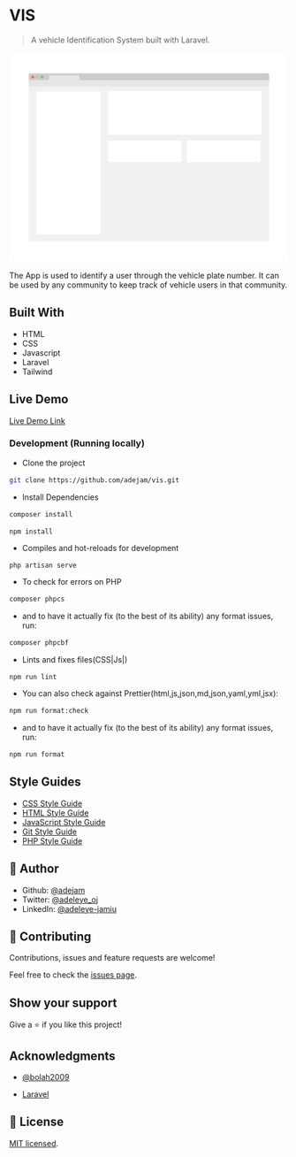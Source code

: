 # VIS

> A vehicle Identification System built with Laravel.

![screenshot](./app_screenshot.png)

The App is used to identify a user through the vehicle plate number. It can be used by any community to keep track of vehicle users in that community.

## Built With

-   HTML
-   CSS
-   Javascript
-   Laravel
-   Tailwind

## Live Demo

[Live Demo Link](https://livedemo.com)

### Development (Running locally)

-   Clone the project

```bash
git clone https://github.com/adejam/vis.git

```

-   Install Dependencies
```bash
composer install
```

```bash
npm install
```

-   Compiles and hot-reloads for development

```
php artisan serve
```

-   To check for errors on PHP

```bash
composer phpcs
```

-   and to have it actually fix (to the best of its ability) any format issues, run:

```bash
composer phpcbf
```

-   Lints and fixes files(CSS|Js|)

```
npm run lint
```

-   You can also check against Prettier(html,js,json,md,json,yaml,yml,jsx):

```bash
npm run format:check
```

-   and to have it actually fix (to the best of its ability) any format issues, run:

```bash
npm run format
```

## Style Guides

-   [CSS Style Guide](http://udacity.github.io/frontend-nanodegree-styleguide/css.html)
-   [HTML Style Guide](http://udacity.github.io/frontend-nanodegree-styleguide/index.html)
-   [JavaScript Style Guide](http://udacity.github.io/frontend-nanodegree-styleguide/javascript.html)
-   [Git Style Guide](https://udacity.github.io/git-styleguide/)
-   [PHP Style Guide](https://pear.php.net/manual/en/standards.php)

## 👤 Author

-   Github: [@adejam](http://github.com/adejam)
-   Twitter: [@adeleye_oj](https://twitter.com/Adeleye_oj)
-   LinkedIn: [@adeleye-jamiu](https://linkedin.com/in/adeleye-jamiu)

## 🤝 Contributing

Contributions, issues and feature requests are welcome!

Feel free to check the [issues page](../../issues).

## Show your support

Give a ⭐️ if you like this project!

## Acknowledgments

-   [@bolah2009](http://github.com/bolah2009)

-   [Laravel](https://laravel.com/)

## 📝 License

[MIT licensed](./LICENSE).
